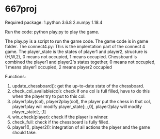 # 667proj
Required package: 
1.python 3.6.8
2.numpy 1.18.4

Run the code: 
python play.py to play the game.

The play.py is a script to run the game code. The game code is in game folder.
The connect4.py:
This is the implentation part of the connect 4 game. 
The player_state is the states of player1 and player2, structure is (H,W,2), 0 means not occupied, 1 means occupied.
Chessboard is combined the player1 and player2's states together, 0 means not occupied, 1 means player1 occupied, 2 means player2 occupied

Functions:
1. update_chessboard(): get the up-to-date state of the chessboard.
2. check_col_available(col): check if one col is full filled, have to do this when the player try to put to this col.
3. player1play(col), player2play(col), the player put the chess in that col, player1play will modify player_state[:,:,0], player2play will modify player_state[:,:,1]
4. win_check(player): check if the player is winner.
5. check_full: check if the chessboard is fully filled.
6. player1(), player2(): integration of all actions the player and the game should take.
